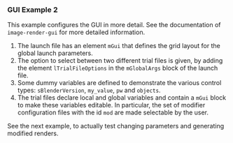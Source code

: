 ### GUI Example 2

This example configures the GUI in more detail. See the documentation of `image-render-gui` for more detailed information.

1. The launch file has an element `mGui` that defines the grid layout for the global launch parameters.
2. The option to select between two different trial files is given, by adding the element `lTrialFileOptions` in the `mGlobalArgs` block of the launch file. 
3. Some dummy variables are defined to demonstrate the various control types: `sBlenderVersion`, `my_value`, `pw` and `objects`.
4. The trial files declare local and global variables and contain a `mGui` block to make these variables editable. In particular, the set of modifier configuration files with the id `mod` are made selectable by the user.

See the next example, to actually test changing parameters and generating modified renders.
